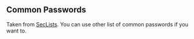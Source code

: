 ## Common Passwords

Taken from [SecLists](https://github.com/danielmiessler/SecLists/tree/master/Passwords). You can use other list of common passwords if you want to.

